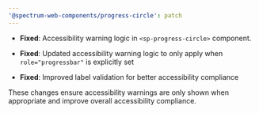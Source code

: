 ```yaml
---
'@spectrum-web-components/progress-circle': patch
---
```


- **Fixed**: Accessibility warning logic in `<sp-progress-circle>` component.

- **Fixed**: Updated accessibility warning logic to only apply when `role="progressbar"` is explicitly set
- **Fixed**: Improved label validation for better accessibility compliance

These changes ensure accessibility warnings are only shown when appropriate and improve overall accessibility compliance.
